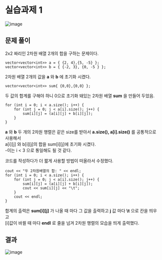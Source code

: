 # 실습과제 1

![image](https://github.com/YbSain/OpenCV/assets/108385276/874077c8-6917-448f-a7ac-48d032d269cc)

## 문제 풀이

2x2 짜리인 2차원 배열 2개의 합을 구하는 문제이다.   

    vector<vector<int>> a = { {2, 4},{5, -5} };
    vector<vector<int>> b = { {-2, 3}, {0, -5 } };

2차원 배열 2개의 값을 __a__ 와 __b__ 에 초기화 시켰다.

    vector<vector<int>> sum{ {0,0},{0,0} };

두 값의 합계를 구해야 하니 0으로 초기화 돼있는 2차원 배열 __sum__ 을 만들어 두었음.

    for (int i = 0; i < a.size(); i++) {
	    for (int j = 0; j < a[i].size(); j++) {
		    sum[i][j] = (a[i][j] + b[i][j]);
	    }
    }

__a__ 와 __b__ 두 개의 2차원 행렬은 같은 size를 받아서 __a.size(), a[i].size()__ 를 공통적으로 사용해서   
a[i][j] 와 b[i][j]의 합을 sum[i][j]에 초기화 시켰다.   
-이는 i < 3 으로 통일해도 될 것 같다.

코드를 작성하다가 더 짧게 사용할 방법이 떠올라서 수정했다.

    cout << "두 2차원배열의 합: " << endl;
    for (int i = 0; i < a.size(); i++) {
	    for (int j = 0; j < a[i].size(); j++) {
		    sum[i][j] = (a[i][j] + b[i][j]);
		    cout << sum[i][j] << "\t";
	    }
	    cout << endl;
    }

합계의 출력은 __sum[i][j]__ 가 나올 때 마다 그 값을 출력하고 __j__ 값 마다 __\t__ 으로 칸을 띄우고   
[i]값이 바뀔 때 마다 __endl__ 로 줄을 넘겨 2차원 행렬의 모습을 띄게 출력했다.

## 결과

![image](https://github.com/YbSain/OpenCV/assets/108385276/8b365474-6774-4510-b000-bcb4eb18ce09)
